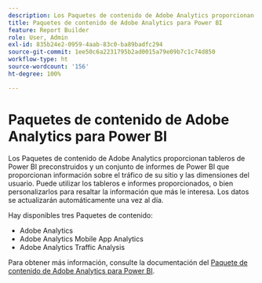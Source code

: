 ```yaml
---
description: Los Paquetes de contenido de Adobe Analytics proporcionan tableros de Power BI preconstruidos y un conjunto de informes de Power BI que proporcionan información sobre el tráfico de su sitio y las dimensiones del usuario. Puede utilizar los tableros e informes proporcionados, o bien personalizarlos para resaltar la información que más le interesa. Los datos se actualizarán automáticamente una vez al día.
title: Paquetes de contenido de Adobe Analytics para Power BI
feature: Report Builder
role: User, Admin
exl-id: 835b24e2-0959-4aab-83c0-ba89badfc294
source-git-commit: 1ee50c6a2231795b2ad0015a79e09b7c1c74d850
workflow-type: ht
source-wordcount: '156'
ht-degree: 100%

---
```


# Paquetes de contenido de Adobe Analytics para Power BI

Los Paquetes de contenido de Adobe Analytics proporcionan tableros de Power BI preconstruidos y un conjunto de informes de Power BI que proporcionan información sobre el tráfico de su sitio y las dimensiones del usuario. Puede utilizar los tableros e informes proporcionados, o bien personalizarlos para resaltar la información que más le interesa. Los datos se actualizarán automáticamente una vez al día.

Hay disponibles tres Paquetes de contenido:

* Adobe Analytics
* Adobe Analytics Mobile App Analytics
* Adobe Analytics Traffic Analysis

Para obtener más información, consulte la documentación del [Paquete de contenido de Adobe Analytics para Power BI](https://powerbi.microsoft.com/en-us/documentation/powerbi-content-pack-adobe-analytics/).
